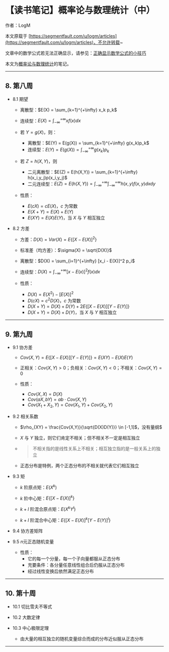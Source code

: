 # 【读书笔记】概率论与数理统计（中）

作者：LogM

本文原载于 [https://segmentfault.com/u/logm/articles](https://segmentfault.com/u/logm/articles)，不允许转载~

文章中的数学公式若无法正确显示，请参见：[正确显示数学公式的小技巧](https://segmentfault.com/a/1190000019359797)

本文为[概率论与数理统计](https://www.icourse163.org/learn/ZJU-232005)的笔记。

------

## 8. 第八周

- 8.1 期望

  - 离散型：$E(X) = \sum_{k=1}^{+\infty} x_k p_k$

  - 连续型：$E(X) = \int_{-\infty}^{+\infty} xf(x)dx$

  - 若 $Y = g(X)$，则：
    - 离散型：$E(Y) = E(g(X)) = \sum_{k=1}^{+\infty} g(x_k)p_k$
    - 连续型：$E(Y) = E(g(X)) = \int_{-\infty}^{+\infty} g(x_k)p_k$

  - 若 $Z = h(X,Y)$，则
    - 二元离散型：$E(Z) = E(h(X,Y)) = \sum_{k=1}^{+\infty} h(x_i,y_j)p(x_i,y_j)$
    - 二元连续型：$E(Z) = E(h(X,Y)) = \int_{-\infty}^{+\infty} \int_{-\infty}^{+\infty} h(x,y)f(x,y)dxdy$

  - 性质：
    - $E(cX) = cE(X)$，$c$ 为常数
    - $E(X+Y) = E(X) + E(Y)$
    - $E(XY) = E(X)E(Y)$，当 $X$ 与 $Y$ 相互独立

- 8.2 方差

  - 方差：$D(X) = Var(X) = E\{[X-E(X)]^2\}$

  - 标准差（均方差）：$\sigma(X) = \sqrt{D(X)}$

  - 离散型：$D(X) = \sum_{i=1}^{+\infty} [x_i - E(X)]^2 p_i$

  - 连续型：$D(X) = \int_{-\infty}^{+\infty} [x-E(x)]^2 f(x)dx$

  - 性质：
    - $D(X) = E(X^2)-[E(X)]^2$
    - $D(cX) = c^2D(X)$，$c$ 为常数
    - $D(X+Y) = D(X) + D(Y) + 2E\{[X-E(X)][Y-E(Y)]\}$
    - $D(X+Y) = D(X) + D(Y)$，当 $X$ 与 $Y$ 相互独立

------

## 9. 第九周

- 9.1 协方差

  - $Cov(X,Y) = E\{[X-E(X)][Y-E(Y)]\} = E(XY)-E(X)E(Y)$

  - 正相关：$Cov(X,Y)>0$；负相关：$Cov(X,Y)<0$；不相关：$Cov(X,Y)=0$

  - 性质：
    - $Cov(X,X) = D(X)$
    - $Cov(aX,bY) = ab \cdot Cov(X,Y)$
    - $Cov(X_1+X_2,Y) = Cov(X_1,Y) + Cov(X_2,Y)$

- 9.2 相关系数

  - $\rho_{XY} = \frac{Cov(X,Y)}{\sqrt{D(X)D(Y)}} \in [-1,1]$，没有量纲$

  - $X$ 与 $Y$ 独立，则它们肯定不相关；但不相关不一定是相互独立

  - > 不相关指的是线性关系上不相关；相互独立指的是一般关系上的独立

  - 正态分布是特例，两个正态分布的不相关就代表它们相互独立

- 9.3 矩

  - $k$ 阶原点矩：$E(X^k)$

  - $k$ 阶中心矩：$E\{[X-E(X)]^k\}$

  - $k+l$ 阶混合原点矩：$E(X^k Y^l)$

  - $k+l$ 阶混合中心矩：$E\{[X-E(X)]^k[Y-E(Y)]^l\}$

- 9.4 协方差矩阵

- 9.5 $n$元正态随机变量

  - 性质：
    - 它的每一个分量，每一个子向量都服从正态分布
    - 充要条件：各分量任意线性组合后仍服从正态分布
    - 经过线性变换后依然满足正态分布

------

## 10. 第十周

- 10.1 切比雪夫不等式

- 10.2 大数定律

- 10.3 中心极限定理
  
  - 由大量的相互独立的随机变量综合而成的分布近似服从正态分布

------